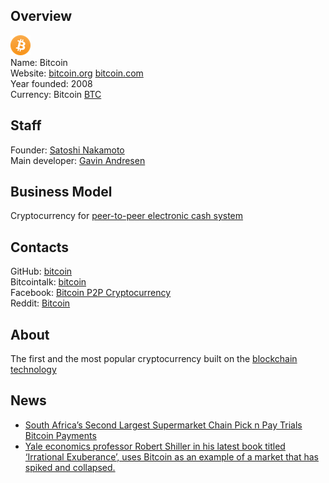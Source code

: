 ## Overview
   ![logo](logo/bitcoin.png)  
   Name: Bitcoin  
   Website: [bitcoin.org](https://bitcoin.org/) [bitcoin.com](https://bitcoin.org/)  
   Year founded: 2008  
   Currency: Bitcoin [BTC](https://coinmarketcap.com/currencies/bitcoin/)
## Staff  
   Founder: [Satoshi Nakamoto](../people/satoshi_nakamoto.md)  
   Main developer: [Gavin Andresen](../people/gavin_andresen.md)  
## Business Model
   Cryptocurrency for [peer-to-peer electronic cash system](https://google.com)  
## Contacts
   GitHub: [bitcoin](https://github.com/bitcoin/bitcoin)  
   Bitcointalk: [bitcoin](https://bitcointalk.org/index.php#1)  
   Facebook: [Bitcoin P2P Cryptocurrency](https://www.facebook.com/bitcoins/)  
   Reddit: [Bitcoin](https://www.reddit.com/r/Bitcoin/)
## About
The first and the most popular cryptocurrency built on the [blockchain technology](https://hackernoon.com/wtf-is-the-blockchain-1da89ba19348)

## News
* [South Africa’s Second Largest Supermarket Chain Pick n Pay Trials Bitcoin Payments](../news/bitcoin-19-09-2017.md) 
* [Yale economics professor Robert Shiller in his latest book titled ‘Irrational Exuberance’, uses Bitcoin as an example of a market that has spiked and collapsed.](../news/bitcoin-05-09-2017.md) 

